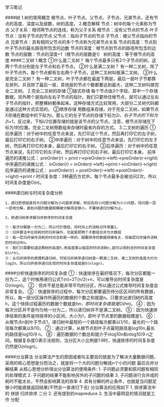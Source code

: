 学习笔记

####树
    1.树的常用概念
    根节点、叶子节点、父节点、子节点、兄弟节点，还有节点的高度、深度以及层数，树的高度。
    2.概念解释
    节点：树中的每个元素称为节点
    父子关系：相邻两节点的连线，称为父子关系
    根节点：没有父节点的节点
    叶子节点：没有子节点的节点
    父节点：指向子节点的节点
    子节点：被父节点指向的节点
    兄弟节点：具有相同父节点的多个节点称为兄弟节点关系
    节点的高度：节点到叶子节点的最长路径所包含的边数
    节点的深度：根节点到节点的路径所包含的边数
    节点的层数：节点的深度+1（根节点的层数是1）
    树的高度：等于根节点的高度
####二叉树
    1.概念
    ①什么是二叉树？
    每个节点最多只有2个子节点的树，这两个节点分别是左子节点和右子节点。
    ②什么是满二叉树？
    有一种二叉树，除了叶子节点外，每个节点都有左右两个子节点，这种二叉树叫做满二叉树。
    ③什么是完全二叉树？
    有一种二叉树，叶子节点都在最底下两层，最后一层叶子节都靠左排列，并且除了最后一层，其他层的节点个数都要达到最大，这种二叉树叫做完全二叉树。
    2.完全二叉树的存储
    ①链式存储
    每个节点由3个字段，其中一个存储数据，另外两个是指向左右子节点的指针。我们只要拎住根节点，就可以通过左右子节点的指针，把整棵树都串起来。这种存储方式比较常用，大部分二叉树代码都是通过这种方式实现的。
    ②顺序存储
    用数组来存储，对于完全二叉树，如果节点X存储在数组中的下标为i，那么它的左子节点的存储下标为2*i，右子节点的下标为2*i+1，反过来，下标i/2位置存储的就是该节点的父节点。注意，根节点存储在下标为1的位置。完全二叉树用数组来存储时最省内存的方式。
    3.二叉树的遍历
    ①前序遍历：对于树中的任意节点来说，先打印这个节点，然后再打印它的左子树，最后打印它的右子树。
    ②中序遍历：对于树中的任意节点来说，先打印它的左子树，然后再打印它的本身，最后打印它的右子树。
    ③后序遍历：对于树中的任意节点来说，先打印它的左子树，然后再打印它的右子树，最后打印它本身。
    前序遍历的递推公式：
    preOrder(r) = print r->preOrder(r->left)->preOrder(r->right)
    中序遍历的递推公式：
    inOrder(r) = inOrder(r->left)->print r->inOrder(r->right)
    后序遍历的递推公式：
    postOrder(r) = postOrder(r->left)->postOrder(r->right)->print r
    时间复杂度：3种遍历方式中，每个节点最多会被访问2次，所以时间复杂度是O(n)。

####递归树与时间复杂度分析

    1，递归思想就是将大问题分解为小问题来求解，然后在将小问题分解为小小问题，将问题一层一层地分解，直到问题的数据规模被分解得足够小，不要继递归分解为止。

    2，用递归树来求解归并排序的时间复杂度

    ①：每次分解是一分为二，所以代价很低，将时间上的消耗记作常量1。
    ②：归并算法中比较耗时的归并操作，也就是把两个子数组合并为大数组
    ③：每一层归并操作消耗的时间总和是一样的，跟要排序的数据规模有关，将每层归并操作消耗的时间记作n。
    ④：我们只需要知道这颗树的高度h,用高度乘以每层的时间消耗n,就可以得到总的时间复杂度O(n*h)。
    ⑤：从归并排序的原理和递归树，可知归并排序递归树是一颗满二叉树，满二叉树的高度大约为log2n，所以归并排序递归实现的时间复杂度就是O(nlogn)。

####分析快速排序的时间复杂度
    ①：快速排序在最好情况下，每次分区都能一份为二，这个时候用递归公式T(n)=2T(n/2)+n，可以推导出时间复杂度是O(nlogn)。
    ②：但并不是总能非常平均的分区，所以通过公式推导时间复杂度会非常复杂。
    ③：快速排序的过程中，每次分区都要遍历待分区区间的所有数据，所以，每一层分区操作所遍历的数据的个数之和就是n。只要求出递归树的高度h，这个快排过程遍历的数据个数就是h*n，即时间复杂度就是O(h*n)。
    ④：因为每次分区并不是均匀地一分为二，所以递归树并不是满二叉树。
    ⑤：因为快速排序结束的条件是待排序的小区间，大小为1，即叶子节点里的数据规模是1。
    ⑥：从根节点n到叶子节点1，递归树中最短的一个路径每次都乘以1/10，最长的一个路径每次都乘以9/10。
    ⑦：通过计算，从根节点到叶子点最短路径是log10n,最长的路径是log10/9 n。
    ⑧：遍历数据的个数总和就介于nlog10n和nlog10/9 n之间。根据复杂度O表示法规则，当分区大小比例是1:9时，快速排序的时间复杂度仍然是O(nlogn)。
    
####分治算法
    分治算法产生的原因或者叫主要目的就是为了解决大量数据问题，采用的核心思想是分而治之，就是将一个大的问题分解成n个小的问题 最后合并分解结果
    从核心思想分析得出分治算法的使用条件:
    1. 子问题必须要和原问题有相同的处理模式
    2. 子问题的结果不能影响另外的子问题的结果
    3. 子问题进行合并成的耗时不能太长，不然会影响算法的效率
    4. 具有分解的终止条件，也就是当问题足够小时能直接返回结果(不然会一直递归下去)
    分治算法的应用如下
    1. 排序算法中的 快排 归并排序 二分
    2. 还有提到的mapreduce
    3. 生活中最明显的情况就是工作 分配    